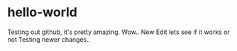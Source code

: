# hello-world
Testing out github, it's pretty amazing. Wow..
New Edit lets see if it works or not
Testing newer changes..
